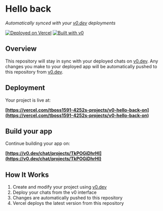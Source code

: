 # Hello back

*Automatically synced with your [v0.dev](https://v0.dev) deployments*

[![Deployed on Vercel](https://img.shields.io/badge/Deployed%20on-Vercel-black?style=for-the-badge&logo=vercel)](https://vercel.com/tboss1591-4252s-projects/v0-hello-back-on)
[![Built with v0](https://img.shields.io/badge/Built%20with-v0.dev-black?style=for-the-badge)](https://v0.dev/chat/projects/TkPOGiDhrHI)

## Overview

This repository will stay in sync with your deployed chats on [v0.dev](https://v0.dev).
Any changes you make to your deployed app will be automatically pushed to this repository from [v0.dev](https://v0.dev).

## Deployment

Your project is live at:

**[https://vercel.com/tboss1591-4252s-projects/v0-hello-back-on](https://vercel.com/tboss1591-4252s-projects/v0-hello-back-on)**

## Build your app

Continue building your app on:

**[https://v0.dev/chat/projects/TkPOGiDhrHI](https://v0.dev/chat/projects/TkPOGiDhrHI)**

## How It Works

1. Create and modify your project using [v0.dev](https://v0.dev)
2. Deploy your chats from the v0 interface
3. Changes are automatically pushed to this repository
4. Vercel deploys the latest version from this repository

